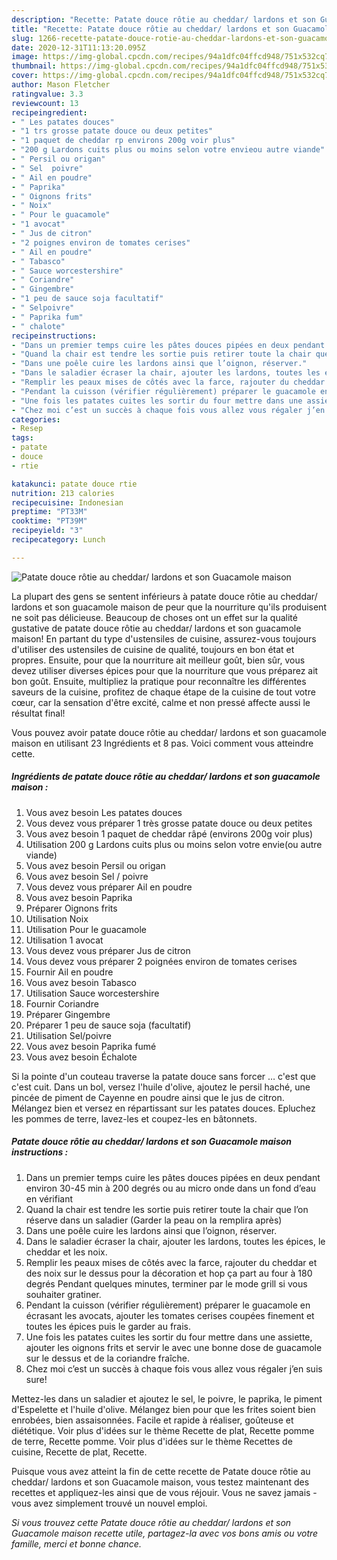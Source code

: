 ```yaml
---
description: "Recette: Patate douce rôtie au cheddar/ lardons et son Guacamole maison"
title: "Recette: Patate douce rôtie au cheddar/ lardons et son Guacamole maison"
slug: 1266-recette-patate-douce-rotie-au-cheddar-lardons-et-son-guacamole-maison
date: 2020-12-31T11:13:20.095Z
image: https://img-global.cpcdn.com/recipes/94a1dfc04ffcd948/751x532cq70/patate-douce-rotie-au-cheddar-lardons-et-son-guacamole-maison-photo-principale-de-la-recette.jpg
thumbnail: https://img-global.cpcdn.com/recipes/94a1dfc04ffcd948/751x532cq70/patate-douce-rotie-au-cheddar-lardons-et-son-guacamole-maison-photo-principale-de-la-recette.jpg
cover: https://img-global.cpcdn.com/recipes/94a1dfc04ffcd948/751x532cq70/patate-douce-rotie-au-cheddar-lardons-et-son-guacamole-maison-photo-principale-de-la-recette.jpg
author: Mason Fletcher
ratingvalue: 3.3
reviewcount: 13
recipeingredient:
- " Les patates douces"
- "1 trs grosse patate douce ou deux petites"
- "1 paquet de cheddar rp environs 200g voir plus"
- "200 g Lardons cuits plus ou moins selon votre envieou autre viande"
- " Persil ou origan"
- " Sel  poivre"
- " Ail en poudre"
- " Paprika"
- " Oignons frits"
- " Noix"
- " Pour le guacamole"
- "1 avocat"
- " Jus de citron"
- "2 poignes environ de tomates cerises"
- " Ail en poudre"
- " Tabasco"
- " Sauce worcestershire"
- " Coriandre"
- " Gingembre"
- "1 peu de sauce soja facultatif"
- " Selpoivre"
- " Paprika fum"
- " chalote"
recipeinstructions:
- "Dans un premier temps cuire les pâtes douces pipées en deux pendant environ 30-45 min à 200 degrés ou au micro onde dans un fond d’eau en vérifiant"
- "Quand la chair est tendre les sortie puis retirer toute la chair que l’on réserve dans un saladier (Garder la peau on la remplira après)"
- "Dans une poêle cuire les lardons ainsi que l’oignon, réserver."
- "Dans le saladier écraser la chair, ajouter les lardons, toutes les épices, le cheddar et les noix."
- "Remplir les peaux mises de côtés avec la farce, rajouter du cheddar et des noix sur le dessus pour la décoration et hop ça part au four à 180 degrés Pendant quelques minutes, terminer par le mode grill si vous souhaiter gratiner."
- "Pendant la cuisson (vérifier régulièrement) préparer le guacamole en écrasant les avocats, ajouter les tomates cerises coupées finement et toutes les épices puis le garder au frais."
- "Une fois les patates cuites les sortir du four mettre dans une assiette, ajouter les oignons frits et servir le avec une bonne dose de guacamole sur le dessus et de la coriandre fraîche."
- "Chez moi c’est un succès à chaque fois vous allez vous régaler j’en suis sure!"
categories:
- Resep
tags:
- patate
- douce
- rtie

katakunci: patate douce rtie 
nutrition: 213 calories
recipecuisine: Indonesian
preptime: "PT33M"
cooktime: "PT39M"
recipeyield: "3"
recipecategory: Lunch

---
```



![Patate douce rôtie au cheddar/ lardons et son Guacamole maison](https://img-global.cpcdn.com/recipes/94a1dfc04ffcd948/751x532cq70/patate-douce-rotie-au-cheddar-lardons-et-son-guacamole-maison-photo-principale-de-la-recette.jpg)

La plupart des gens se sentent inférieurs à patate douce rôtie au cheddar/ lardons et son guacamole maison de peur que la nourriture qu'ils produisent ne soit pas délicieuse. Beaucoup de choses ont un effet sur la qualité gustative de patate douce rôtie au cheddar/ lardons et son guacamole maison! En partant du type d'ustensiles de cuisine, assurez-vous toujours d'utiliser des ustensiles de cuisine de qualité, toujours en bon état et propres. Ensuite, pour que la nourriture ait meilleur goût, bien sûr, vous devez utiliser diverses épices pour que la nourriture que vous préparez ait bon goût. Ensuite, multipliez la pratique pour reconnaître les différentes saveurs de la cuisine, profitez de chaque étape de la cuisine de tout votre cœur, car la sensation d'être excité, calme et non pressé affecte aussi le résultat final!

<!--inarticleads1-->

Vous pouvez avoir patate douce rôtie au cheddar/ lardons et son guacamole maison en utilisant 23 Ingrédients et 8 pas. Voici comment vous atteindre cette.

##### Ingrédients de patate douce rôtie au cheddar/ lardons et son guacamole maison :

1. Vous avez besoin  Les patates douces
1. Vous devez vous préparer 1 très grosse patate douce ou deux petites
1. Vous avez besoin 1 paquet de cheddar râpé (environs 200g voir plus)
1. Utilisation 200 g Lardons cuits plus ou moins selon votre envie(ou autre viande)
1. Vous avez besoin  Persil ou origan
1. Vous avez besoin  Sel / poivre
1. Vous devez vous préparer  Ail en poudre
1. Vous avez besoin  Paprika
1. Préparer  Oignons frits
1. Utilisation  Noix
1. Utilisation  Pour le guacamole
1. Utilisation 1 avocat
1. Vous devez vous préparer  Jus de citron
1. Vous devez vous préparer 2 poignées environ de tomates cerises
1. Fournir  Ail en poudre
1. Vous avez besoin  Tabasco
1. Utilisation  Sauce worcestershire
1. Fournir  Coriandre
1. Préparer  Gingembre
1. Préparer 1 peu de sauce soja (facultatif)
1. Utilisation  Sel/poivre
1. Vous avez besoin  Paprika fumé
1. Vous avez besoin  Échalote


Si la pointe d&#39;un couteau traverse la patate douce sans forcer … c&#39;est que c&#39;est cuit. Dans un bol, versez l&#39;huile d&#39;olive, ajoutez le persil haché, une pincée de piment de Cayenne en poudre ainsi que le jus de citron. Mélangez bien et versez en répartissant sur les patates douces. Epluchez les pommes de terre, lavez-les et coupez-les en bâtonnets. 

<!--inarticleads2-->

##### Patate douce rôtie au cheddar/ lardons et son Guacamole maison instructions :

1. Dans un premier temps cuire les pâtes douces pipées en deux pendant environ 30-45 min à 200 degrés ou au micro onde dans un fond d’eau en vérifiant
1. Quand la chair est tendre les sortie puis retirer toute la chair que l’on réserve dans un saladier (Garder la peau on la remplira après)
1. Dans une poêle cuire les lardons ainsi que l’oignon, réserver.
1. Dans le saladier écraser la chair, ajouter les lardons, toutes les épices, le cheddar et les noix.
1. Remplir les peaux mises de côtés avec la farce, rajouter du cheddar et des noix sur le dessus pour la décoration et hop ça part au four à 180 degrés Pendant quelques minutes, terminer par le mode grill si vous souhaiter gratiner.
1. Pendant la cuisson (vérifier régulièrement) préparer le guacamole en écrasant les avocats, ajouter les tomates cerises coupées finement et toutes les épices puis le garder au frais.
1. Une fois les patates cuites les sortir du four mettre dans une assiette, ajouter les oignons frits et servir le avec une bonne dose de guacamole sur le dessus et de la coriandre fraîche.
1. Chez moi c’est un succès à chaque fois vous allez vous régaler j’en suis sure!


Mettez-les dans un saladier et ajoutez le sel, le poivre, le paprika, le piment d&#39;Espelette et l&#39;huile d&#39;olive. Mélangez bien pour que les frites soient bien enrobées, bien assaisonnées. Facile et rapide à réaliser, goûteuse et diététique. Voir plus d&#39;idées sur le thème Recette de plat, Recette pomme de terre, Recette pomme. Voir plus d&#39;idées sur le thème Recettes de cuisine, Recette de plat, Recette. 

<!--inarticleads1-->

<p>
Puisque vous avez atteint la fin de cette recette de Patate douce rôtie au cheddar/ lardons et son Guacamole maison, vous testez maintenant des recettes et appliquez-les ainsi que de vous réjouir. Vous ne savez jamais - vous avez simplement trouvé un nouvel emploi.
</p>

<p>
<i>Si vous trouvez cette Patate douce rôtie au cheddar/ lardons et son Guacamole maison recette utile, partagez-la avec vos bons amis ou votre famille, merci et bonne chance.</i>
</p>
